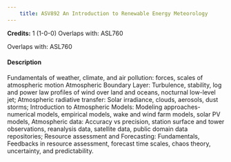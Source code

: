 ```yaml
---
    title: ASV892 An Introduction to Renewable Energy Meteorology
---
```

**Credits:** 1 (1-0-0) Overlaps with: ASL760



Overlaps with: ASL760

#### Description 
Fundamentals of weather, climate, and air pollution: forces, scales of atmospheric motion Atmospheric Boundary Layer: Turbulence, stability, log and power law profiles of wind over land and oceans, nocturnal low-level jet; Atmospheric radiative transfer: Solar irradiance, clouds, aerosols, dust storms; Introduction to Atmospheric Models: Modeling approaches-numerical models, empirical models, wake and wind farm models, solar PV models, Atmospheric data: Accuracy vs precision, station surface and tower observations, reanalysis data, satellite data, public domain data repositories; Resource assessment and Forecasting: Fundamentals, Feedbacks in resource assessment, forecast time scales, chaos theory, uncertainty, and predictability.